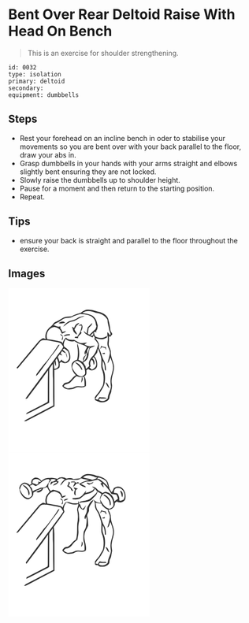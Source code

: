# Bent Over Rear Deltoid Raise With Head On Bench
> This is an exercise for shoulder strengthening.

``` 
id: 0032 
type: isolation 
primary: deltoid 
secondary:  
equipment: dumbbells 
``` 

## Steps

 - Rest your forehead on an incline bench in oder to stabilise your movements so you are bent over with your back parallel to the floor, draw your abs in.
 - Grasp dumbbells in your hands with your arms straight and elbows slightly bent ensuring they are not locked.
 - Slowly raise the dumbbells up to shoulder height.
 - Pause for a moment and then return to the starting position.
 - Repeat.

## Tips

 - ensure your back is straight and parallel to the floor throughout the exercise.

## Images

<svg width="215pt" height="250pt" viewBox="0 0 215 250" xmlns="http://www.w3.org/2000/svg"><g fill="#FFF"><path d="M0 0h215v250H0V0m110.43 37.75c-4.94 1.25-9.77 3.11-14.35 5.37-4.04.17-8.28.18-12.03 1.9-3.86 2.18-7.44 4.9-11.66 6.39-3.64 1.23-4.65 5.35-7.76 7.23-5.96 4.18-9.51 11.84-7.65 19.07-1.34-.43-2.68-.87-4.02-1.3-2.81 1.58-5.68 3.24-7.66 5.85-10.86 13.23-22.09 26.15-32.8 39.5.62.24 1.24.48 1.86.73C24.75 109.91 35.3 97.47 45.71 84.9c1.77-2.09 3.4-4.79 6.3-5.37 3.59-.46 7.24-.05 10.77.61 5.71 1.36 11.67 1.69 17.17 3.85 1.46 1.66 2.56 3.61 3.86 5.39-1.32 3-3.25 5.66-5.27 8.21-15.51 20.82-30.9 41.72-46.42 62.53-2.08 2.82-4.3 5.55-5.98 8.64 1.54.05 2.94-.46 3.69-1.87 10.22-13.93 20.94-27.48 30.79-41.68-.42 14.92-.24 29.85-.34 44.77-.06 1.62.03 3.82-1.85 4.46-9.38 4.9-18.8 9.73-28.23 14.52-1.54.65-2.7 1.8-3.11 3.48 12.03-5.29 23.43-11.96 35.23-17.75-.06-16.23-.02-32.46.04-48.7-.22-4.22 3.44-7.13 5.35-10.53.31 7.83-.2 15.67.4 23.49.22 13.31-.08 26.63.5 39.93-11.13 5.8-22.27 11.59-33.38 17.43-3.76 2.03-7.74 3.73-11.16 6.33 1.44.62 2.93.35 4.23-.45 13.98-7.39 28.05-14.63 42.03-22.03.02-18.4-.13-36.79-.16-55.19 2.8-.83 5.71-1.9 7.78-4.04.62-2.21.44-4.53.32-6.79.85-.62 1.7-1.24 2.55-1.87 2.65 2.24 6.46 3.05 9.44.91 5.9-2.98 4.58-10.99 2.52-16.04-.99-3.65-4.3-5.67-7.3-7.54-2.49-3.91.17-8.34 1.75-12.07l1.81 1.45.69.31c3.39 1.93 7.44 2.54 11.24 1.58 5.39 4.71 13.07 4.77 18.81 8.97-.96 3.98-5.76 8.06-2.42 12.01.26-1.03.79-3.1 1.06-4.13.46 1.68 1.1 3.32 1.38 5.05-.7 3.08-2.06 6.07-4.44 8.22-.6-3.81 1.54-6.77 3.77-9.54-3.43 1.76-6.35 5.24-4.56 9.29-.45.64-.89 1.28-1.33 1.92-1.98-1.35-4.13-2.42-6.36-3.29 2.13-8.2 1.14-17.07-1.53-25.05-.24 1.22-.37 2.44-.38 3.68 1.46 6.94 1.57 14.23-.17 21.14-3.73 1.23-7.96 3.65-8.39 7.99-.35 5.87 2.29 11.73 6.64 15.64-4.45 2.18-6.65 6.85-10.53 9.7-1.92 1.56-4.51 1.37-6.71 2.25-1.6 1.04-2.42 2.9-3.56 4.38 2.66 4.63 8.74 6.15 13.72 5.07 4 .17 6.97-3.67 11.03-3.13 3.83.41 7.94.8 11.2-1.73.28-5.08.45-10.72-2.55-15.1 4.06-1.03 3.52-5.66 3.29-8.91.89-.7 1.78-1.4 2.65-2.12 1.91 1.06 3.83 2.69 6.17 2.26 3.26-.57 6.74-2.74 7.47-6.18.77-5.32-.39-11.17-4.21-15.14 1.51-1.82 2.9-3.74 4.37-5.59.44-2.32.78-4.66 1.21-6.98 1.85 5.05 3.87 10.08 5.01 15.35.88 5.69-1.07 11.67 1.01 17.2 2.84 6.68 3.1 14.26 2.05 21.36-.47 3.91-3.21 6.86-4.91 10.26-2 3.99-5.58 6.8-7.91 10.58.12 1.47-.1 3.03.46 4.43 3.84 1.31 7.44 3.96 11.68 3.35 4.46-.15 10.39-2.96 10.18-8.13.08-2.87 1.98-5.23 2.69-7.93.27-4.07 1.89-8.07.78-12.15-1.79-9.24 4.08-17.76 3.37-26.95-.8-7-4.85-13.26-4.75-20.41.26-5.16-3.91-9.35-3.24-14.53.29-3.67.5-7.36.02-11.03.49.36 1.46 1.08 1.95 1.44 1.14-1.29 2.27-2.58 3.4-3.88-.16-.64-.32-1.28-.47-1.92-1.08-1.4-2.33-2.83-2.43-4.69-.55-5.54-1.72-11.01-3.17-16.38-1.56-6.21-7.83-9.3-13.4-11.16-5.36-.88-10.33-3.4-15.86-3.4-4.79-.79-9.14 1.83-12.63 4.79M76.09 86.84c-4.87 8.6-11.37 16.14-17.12 24.15-5.64 5.71-10.12 12.4-15.04 18.71-1.12 1.22-1.54 2.76-1.43 4.4 3.29-2.96 5.64-6.75 8.36-10.2 5.08-6.96 10.33-13.78 15.22-20.87 4.56-5.11 8.26-10.84 12.08-16.5-.52.08-1.55.23-2.07.31z"/><path d="M112.89 37.88c5.99-4.51 13.87-2.88 20.26-.21 7.12.57 14.29 4.11 17.94 10.45-.07 5.39 1.95 10.42 2.7 15.69.3 2.92 3.44 5.64.96 8.43-1.16-1.79-1.96-3.9-3.83-5.09.06 2.18-.21 4.43.31 6.58 1.6 4.87-1.53 10.05.41 14.88 1.29 3.84 4.13 7.65 2.92 11.89-.78 4.86-2.44 9.49-3.44 14.29 2.65-2.26 2.98-5.94 4.38-8.95 1.96 4.85 3.94 9.86 4.1 15.15-.33 5.47-2.33 10.63-3.46 15.95-.86 4.39-.43 8.85.29 13.22-.72 6.14-4.78 11.49-4.91 17.77-3.23 4.37-9.57 5.6-13.96 2.19.49-.48 1.47-1.42 1.96-1.89 3.53.22 7.07.41 10.58-.23-3.26-2.18-7.43-.81-11.04-2.03-1.15 1.23-1.98 2.7-2.9 4.1-1.18-.35-2.36-.73-3.53-1.1 1.7-3.33 4.01-6.26 6.51-9.02 2-2.97 3.63-6.17 5.53-9.2 2.85-5.75 2.96-12.42 2.45-18.69-.16-4.94-3.59-9.08-3.68-14.03 0-2.44.25-4.87.41-7.31 1.62 3.13 3.13 6.49 3.03 10.09.26 1.75-.45 4.25 1.64 5.01.74-6.09-.86-12.21-4.07-17.38-2.55-5.97-3.78-12.47-6.79-18.27 2.1-5.31-1.95-9.85-5.02-13.71 3.1.58 6.18 1.4 9.34 1.56 2.94.18 5.49-1.52 8.14-2.5.08-.97.17-1.95.26-2.93-5 4.44-12.54 4.18-18.02.85-1.26-1.92-1.42-4.33-2.27-6.45 1.64.03 3.28.04 4.92.04l-1.7-1.17c2.86-2.74 2.78-6.78 3.03-10.43-.16.08-.49.26-.65.35-.43-5.39-3.16-10.77-7.65-13.87-4.69-2.42-10.1-2.74-15.15-4.03m27.26 55.35c.56-.83 1.69-2.49 2.25-3.32 1.71.5 3.42.97 5.15 1.42.41.85 1.23 2.53 1.64 3.37-.05-1.6-.36-3.18-.63-4.75-2.48-.19-4.87-.87-7.15-1.86-.48 1.7-.93 3.4-1.26 5.14m2.14 6.53c1.62.39 3.35 1.11 5 .41.02-3.11-3.37-.65-5-.41m5.79 43.94c1.58 3.18 2.7 6.94 5.98 8.82-1.45-3.23-2.16-7.59-5.98-8.82z"/><path d="M97.18 44.09c4.1-2.05 8.55-3.24 12.9-4.62 7.16.88 16.31.93 20.58 7.84 2.63 3.19 2.24 7.51 3.61 11.22-.67 2.05-1.18 4.41-3.2 5.59-2.91 1.94-4.71 5.06-7.59 7.03-.61-.41-1.84-1.23-2.45-1.65.6-2.78.8-5.63 1.26-8.44 1.83-2.66 5.42-4.22 5.47-7.88-2.24 2.29-4.88 4.24-6.78 6.84-.71 3.01-.87 6.15-1.83 9.12-1.45-1.35-2.88-2.72-4.45-3.93 1.93 6.14 9.13 6.75 13.52 10.23.57-1.03 1.09-2.09 1.66-3.12 1.14 1.58 2.74 3.51 1.18 5.38 2.43 2.43 4.71 5.14 5.92 8.39-2.07 6.14-3.51 12.97-8.36 17.64-3.72 3.93-7.56 9.27-5.23 14.92-1.7 1.59-3.38 3.2-5.05 4.81l-.66-4.32c.35-.54 1.04-1.63 1.38-2.17-.38.51-1.14 1.55-1.53 2.07-1.11-1.96-2.28-3.88-3.59-5.71 2.16-1.24 4.38-2.55 5.89-4.58 3.19-5 2.23-11.18 4.1-16.55 2.34-1.92 5.8-2.26 8.13-4.4-2.42-.14-4.73.65-7.08 1.05-3.19-.23-6.33-1.23-9.04-2.95 1.39-.89 2.75-1.83 4.07-2.82-3.33.21-6.65 1-10 .72-3.52-.92-6.54-3.05-9.68-4.8-4.25-.16-9.57.37-12.36-3.57-2.77 2.36-4.39 5.58-5.41 9.01-.42-.82-.85-1.63-1.28-2.44-7.2-1.92-14.55-3.06-21.91-4.15-3.09-7.77 2.25-17.68 10.81-18.54 3.1.5 6.21 1.87 8.51 4.05 1.38 1.82 1.89 4.15 2.98 6.15 2.34-.99 4.71-2.06 6.45-3.97-1.98.24-3.93.7-5.79 1.4-.42-2.33-1.71-4.3-3.26-6.03.08-.84 1.41-3.08-.4-2.33-3.47 1.09-6.58-1.39-9.85-2.15 2.01-1.99 4.42-3.47 7.09-4.38 3.81-1.3 6.29-5 10.31-5.83 3.56-1.23 7.58-.36 10.96-2.13m7.21 2.22c-3.53 2.58-7.98 2.87-11.95 4.37-3.51 1.98-6.77 4.62-8.75 8.2 4.21-2.98 7.98-7.23 13.36-7.94 5.63-.52 9.57-5.1 14.84-6.62 1.55-.52 3.07-1.15 4.51-1.94-4.19.55-8.51 1.4-12.01 3.93m-27.84 6.96c3.18 1.59 6.62.26 9.86-.32-2.3-3.85-6.88-.96-9.86.32m23.87 7.68c-1.15-.69-2.3-1.37-3.46-2.03.76 2.28 1.67 4.52 2.2 6.88 1.43 2.02 3.12 3.89 5.37 5-.01-3.16-3.1-4.99-3.6-7.9.86-1.94 2.09-3.68 3.07-5.56 1.62-1.19 3.13-2.54 4.19-4.27-4.14.7-7.04 3.79-7.77 7.88m6.16-3.88c1.71.09 3.42.14 5.12.19-.1 3.08-.95 6.03-1.97 8.92-.84 3.04-3.58 5.03-4.52 8.05-1.64-.04-3.67-.56-4.16 1.51 1.8.36 3.63.44 5.46.55-1.68-4.64 7.77-5.97 4.01-10.31 2.46-2.93 3.79-7.81.87-10.86-1.62.59-3.22 1.26-4.81 1.95m-27.81 13.2c1.27 1.25 2.63 2.39 3.99 3.54-.51 1.72-.99 3.44-1.5 5.16.32-.03.95-.07 1.26-.1 1.73-3.37.79-8.54-3.75-8.6m5.32 3.09c3.29-.5 6.54-1.31 9.87-1.47-.06-.43-.17-1.3-.23-1.73-3.35.36-7.46.11-9.64 3.2z"/><path d="M125.02 71.9c1.64-1.12 3.19-2.37 4.58-3.81l-.36 3.6c-.81.44-1.61.88-2.4 1.34-.61-.38-1.22-.75-1.82-1.13zM120.57 94.13c.73-1.75 2-3.19 3.2-4.63-.8 3.95-2.39 7.74-2.48 11.82-.4-2.36-1.96-4.87-.72-7.19zM82.62 94c.59-.47 1.76-1.41 2.35-1.89 2.18 1.16 4.13 2.69 6.02 4.27 1.15 3.33 2.48 6.83 1.77 10.41-.79 3.05-3.39 5.2-6.23 6.32-1.46-1.02-3-1.92-4.63-2.65-.08-.45-.22-1.34-.29-1.78-1.17 1.14-2.34 2.28-3.5 3.42-.71-2.46-1.67-4.84-2.7-7.18.92-1.23 1.84-2.47 2.76-3.7 1.35.53 2.71 1.05 4.08 1.54-.81-1.13-1.66-2.25-2.5-3.35.69-1.17 1.38-2.34 2.09-3.49 1.7 1.3 3.4 2.71 5.6 3.03.75 2.39 1.26 4.84 1.93 7.26.93-5.29-2.73-9.43-6.75-12.21zM128.03 106.96c.45-.42 1.35-1.28 1.8-1.7.54.56 1.61 1.7 2.15 2.27 1.23 3.27 2.49 6.75 1.78 10.3-.84 3.16-3.6 5.32-6.55 6.41-1.11-1.05-2.23-2.1-3.34-3.15.42-.5 1.26-1.51 1.68-2.01-1.34-3.47-1.11-7.08 1.3-10.01 2.84 1.61 2.47 5.41 3.54 8.14 1.87-3.62.71-7.75-2.36-10.25zM73.8 107c1.72 3.74 3.64 7.84 2.56 12.05-1.16 2.26-3.5 4.15-6.17 3.89-.53-3.72-.9-7.59-.23-11.31.79 2.41 1.08 5.07 2.65 7.16.4-2.93-.11-5.85-.73-8.7.64-1.04 1.28-2.07 1.92-3.09zM97.6 122.08c-.83-4.9 2.87-11.4 8.35-10.97 7.86 2.73 11.99 11.74 11.04 19.68-1.88 1.75-4 4.38-6.91 3.64-6.14-1.34-9.56-7.32-12.48-12.35m3.89-8.92c3.45 3.46 7.82 6.16 9.72 10.91l1.74.61c-1.44-5.42-5.68-10.64-11.46-11.52zM104.01 133.98c2.56 1.2 5.36 1.59 8.17 1.64-.23 2.85-.75 5.67-1.19 8.49 2.49-2.47 2.78-5.92 1.6-9.1.68.1 2.05.31 2.73.41.57 4.49 1.04 9.02.84 13.56-2.95 1.23-6.12.84-9.19.47-3.51-.46-6.66 1.33-9.74 2.7-2.98-.29-6.26 1.66-8.99-.14-1.34-.74-2.64-1.56-3.95-2.34 1.92-4.33 7.37-2.94 10.31-6.02 3.2-3.16 5.69-7.02 9.41-9.67z"/></g><g fill="#333"><path d="M110.43 37.75c3.49-2.96 7.84-5.58 12.63-4.79 5.53 0 10.5 2.52 15.86 3.4 5.57 1.86 11.84 4.95 13.4 11.16 1.45 5.37 2.62 10.84 3.17 16.38.1 1.86 1.35 3.29 2.43 4.69.15.64.31 1.28.47 1.92-1.13 1.3-2.26 2.59-3.4 3.88-.49-.36-1.46-1.08-1.95-1.44.48 3.67.27 7.36-.02 11.03-.67 5.18 3.5 9.37 3.24 14.53-.1 7.15 3.95 13.41 4.75 20.41.71 9.19-5.16 17.71-3.37 26.95 1.11 4.08-.51 8.08-.78 12.15-.71 2.7-2.61 5.06-2.69 7.93.21 5.17-5.72 7.98-10.18 8.13-4.24.61-7.84-2.04-11.68-3.35-.56-1.4-.34-2.96-.46-4.43 2.33-3.78 5.91-6.59 7.91-10.58 1.7-3.4 4.44-6.35 4.91-10.26 1.05-7.1.79-14.68-2.05-21.36-2.08-5.53-.13-11.51-1.01-17.2-1.14-5.27-3.16-10.3-5.01-15.35-.43 2.32-.77 4.66-1.21 6.98-1.47 1.85-2.86 3.77-4.37 5.59 3.82 3.97 4.98 9.82 4.21 15.14-.73 3.44-4.21 5.61-7.47 6.18-2.34.43-4.26-1.2-6.17-2.26-.87.72-1.76 1.42-2.65 2.12.23 3.25.77 7.88-3.29 8.91 3 4.38 2.83 10.02 2.55 15.1-3.26 2.53-7.37 2.14-11.2 1.73-4.06-.54-7.03 3.3-11.03 3.13-4.98 1.08-11.06-.44-13.72-5.07 1.14-1.48 1.96-3.34 3.56-4.38 2.2-.88 4.79-.69 6.71-2.25 3.88-2.85 6.08-7.52 10.53-9.7-4.35-3.91-6.99-9.77-6.64-15.64.43-4.34 4.66-6.76 8.39-7.99 1.74-6.91 1.63-14.2.17-21.14.01-1.24.14-2.46.38-3.68 2.67 7.98 3.66 16.85 1.53 25.05 2.23.87 4.38 1.94 6.36 3.29.44-.64.88-1.28 1.33-1.92-1.79-4.05 1.13-7.53 4.56-9.29-2.23 2.77-4.37 5.73-3.77 9.54 2.38-2.15 3.74-5.14 4.44-8.22-.28-1.73-.92-3.37-1.38-5.05-.27 1.03-.8 3.1-1.06 4.13-3.34-3.95 1.46-8.03 2.42-12.01-5.74-4.2-13.42-4.26-18.81-8.97-3.8.96-7.85.35-11.24-1.58l-.69-.31-1.81-1.45c-1.58 3.73-4.24 8.16-1.75 12.07 3 1.87 6.31 3.89 7.3 7.54 2.06 5.05 3.38 13.06-2.52 16.04-2.98 2.14-6.79 1.33-9.44-.91-.85.63-1.7 1.25-2.55 1.87.12 2.26.3 4.58-.32 6.79-2.07 2.14-4.98 3.21-7.78 4.04.03 18.4.18 36.79.16 55.19-13.98 7.4-28.05 14.64-42.03 22.03-1.3.8-2.79 1.07-4.23.45 3.42-2.6 7.4-4.3 11.16-6.33 11.11-5.84 22.25-11.63 33.38-17.43-.58-13.3-.28-26.62-.5-39.93-.6-7.82-.09-15.66-.4-23.49-1.91 3.4-5.57 6.31-5.35 10.53-.06 16.24-.1 32.47-.04 48.7-11.8 5.79-23.2 12.46-35.23 17.75.41-1.68 1.57-2.83 3.11-3.48 9.43-4.79 18.85-9.62 28.23-14.52 1.88-.64 1.79-2.84 1.85-4.46.1-14.92-.08-29.85.34-44.77-9.85 14.2-20.57 27.75-30.79 41.68-.75 1.41-2.15 1.92-3.69 1.87 1.68-3.09 3.9-5.82 5.98-8.64 15.52-20.81 30.91-41.71 46.42-62.53 2.02-2.55 3.95-5.21 5.27-8.21-1.3-1.78-2.4-3.73-3.86-5.39-5.5-2.16-11.46-2.49-17.17-3.85-3.53-.66-7.18-1.07-10.77-.61-2.9.58-4.53 3.28-6.3 5.37-10.41 12.57-20.96 25.01-31.35 37.59-.62-.25-1.24-.49-1.86-.73 10.71-13.35 21.94-26.27 32.8-39.5 1.98-2.61 4.85-4.27 7.66-5.85 1.34.43 2.68.87 4.02 1.3-1.86-7.23 1.69-14.89 7.65-19.07 3.11-1.88 4.12-6 7.76-7.23 4.22-1.49 7.8-4.21 11.66-6.39 3.75-1.72 7.99-1.73 12.03-1.9 4.58-2.26 9.41-4.12 14.35-5.37m2.46.13c5.05 1.29 10.46 1.61 15.15 4.03 4.49 3.1 7.22 8.48 7.65 13.87.16-.09.49-.27.65-.35-.25 3.65-.17 7.69-3.03 10.43l1.7 1.17c-1.64 0-3.28-.01-4.92-.04.85 2.12 1.01 4.53 2.27 6.45 5.48 3.33 13.02 3.59 18.02-.85-.09.98-.18 1.96-.26 2.93-2.65.98-5.2 2.68-8.14 2.5-3.16-.16-6.24-.98-9.34-1.56 3.07 3.86 7.12 8.4 5.02 13.71 3.01 5.8 4.24 12.3 6.79 18.27 3.21 5.17 4.81 11.29 4.07 17.38-2.09-.76-1.38-3.26-1.64-5.01.1-3.6-1.41-6.96-3.03-10.09-.16 2.44-.41 4.87-.41 7.31.09 4.95 3.52 9.09 3.68 14.03.51 6.27.4 12.94-2.45 18.69-1.9 3.03-3.53 6.23-5.53 9.2-2.5 2.76-4.81 5.69-6.51 9.02 1.17.37 2.35.75 3.53 1.1.92-1.4 1.75-2.87 2.9-4.1 3.61 1.22 7.78-.15 11.04 2.03-3.51.64-7.05.45-10.58.23-.49.47-1.47 1.41-1.96 1.89 4.39 3.41 10.73 2.18 13.96-2.19.13-6.28 4.19-11.63 4.91-17.77-.72-4.37-1.15-8.83-.29-13.22 1.13-5.32 3.13-10.48 3.46-15.95-.16-5.29-2.14-10.3-4.1-15.15-1.4 3.01-1.73 6.69-4.38 8.95 1-4.8 2.66-9.43 3.44-14.29 1.21-4.24-1.63-8.05-2.92-11.89-1.94-4.83 1.19-10.01-.41-14.88-.52-2.15-.25-4.4-.31-6.58 1.87 1.19 2.67 3.3 3.83 5.09 2.48-2.79-.66-5.51-.96-8.43-.75-5.27-2.77-10.3-2.7-15.69-3.65-6.34-10.82-9.88-17.94-10.45-6.39-2.67-14.27-4.3-20.26.21m-15.71 6.21c-3.38 1.77-7.4.9-10.96 2.13-4.02.83-6.5 4.53-10.31 5.83-2.67.91-5.08 2.39-7.09 4.38 3.27.76 6.38 3.24 9.85 2.15 1.81-.75.48 1.49.4 2.33 1.55 1.73 2.84 3.7 3.26 6.03 1.86-.7 3.81-1.16 5.79-1.4-1.74 1.91-4.11 2.98-6.45 3.97-1.09-2-1.6-4.33-2.98-6.15-2.3-2.18-5.41-3.55-8.51-4.05-8.56.86-13.9 10.77-10.81 18.54 7.36 1.09 14.71 2.23 21.91 4.15.43.81.86 1.62 1.28 2.44 1.02-3.43 2.64-6.65 5.41-9.01 2.79 3.94 8.11 3.41 12.36 3.57 3.14 1.75 6.16 3.88 9.68 4.8 3.35.28 6.67-.51 10-.72-1.32.99-2.68 1.93-4.07 2.82 2.71 1.72 5.85 2.72 9.04 2.95 2.35-.4 4.66-1.19 7.08-1.05-2.33 2.14-5.79 2.48-8.13 4.4-1.87 5.37-.91 11.55-4.1 16.55-1.51 2.03-3.73 3.34-5.89 4.58 1.31 1.83 2.48 3.75 3.59 5.71.39-.52 1.15-1.56 1.53-2.07-.34.54-1.03 1.63-1.38 2.17l.66 4.32c1.67-1.61 3.35-3.22 5.05-4.81-2.33-5.65 1.51-10.99 5.23-14.92 4.85-4.67 6.29-11.5 8.36-17.64-1.21-3.25-3.49-5.96-5.92-8.39 1.56-1.87-.04-3.8-1.18-5.38-.57 1.03-1.09 2.09-1.66 3.12-4.39-3.48-11.59-4.09-13.52-10.23 1.57 1.21 3 2.58 4.45 3.93.96-2.97 1.12-6.11 1.83-9.12 1.9-2.6 4.54-4.55 6.78-6.84-.05 3.66-3.64 5.22-5.47 7.88-.46 2.81-.66 5.66-1.26 8.44.61.42 1.84 1.24 2.45 1.65 2.88-1.97 4.68-5.09 7.59-7.03 2.02-1.18 2.53-3.54 3.2-5.59-1.37-3.71-.98-8.03-3.61-11.22-4.27-6.91-13.42-6.96-20.58-7.84-4.35 1.38-8.8 2.57-12.9 4.62m27.84 27.81c.6.38 1.21.75 1.82 1.13.79-.46 1.59-.9 2.4-1.34l.36-3.6c-1.39 1.44-2.94 2.69-4.58 3.81m-4.45 22.23c-1.24 2.32.32 4.83.72 7.19.09-4.08 1.68-7.87 2.48-11.82-1.2 1.44-2.47 2.88-3.2 4.63M82.62 94c4.02 2.78 7.68 6.92 6.75 12.21-.67-2.42-1.18-4.87-1.93-7.26-2.2-.32-3.9-1.73-5.6-3.03-.71 1.15-1.4 2.32-2.09 3.49.84 1.1 1.69 2.22 2.5 3.35-1.37-.49-2.73-1.01-4.08-1.54-.92 1.23-1.84 2.47-2.76 3.7 1.03 2.34 1.99 4.72 2.7 7.18 1.16-1.14 2.33-2.28 3.5-3.42.07.44.21 1.33.29 1.78 1.63.73 3.17 1.63 4.63 2.65 2.84-1.12 5.44-3.27 6.23-6.32.71-3.58-.62-7.08-1.77-10.41-1.89-1.58-3.84-3.11-6.02-4.27-.59.48-1.76 1.42-2.35 1.89m45.41 12.96c3.07 2.5 4.23 6.63 2.36 10.25-1.07-2.73-.7-6.53-3.54-8.14-2.41 2.93-2.64 6.54-1.3 10.01-.42.5-1.26 1.51-1.68 2.01 1.11 1.05 2.23 2.1 3.34 3.15 2.95-1.09 5.71-3.25 6.55-6.41.71-3.55-.55-7.03-1.78-10.3-.54-.57-1.61-1.71-2.15-2.27-.45.42-1.35 1.28-1.8 1.7M73.8 107c-.64 1.02-1.28 2.05-1.92 3.09.62 2.85 1.13 5.77.73 8.7-1.57-2.09-1.86-4.75-2.65-7.16-.67 3.72-.3 7.59.23 11.31 2.67.26 5.01-1.63 6.17-3.89 1.08-4.21-.84-8.31-2.56-12.05m23.8 15.08c2.92 5.03 6.34 11.01 12.48 12.35 2.91.74 5.03-1.89 6.91-3.64.95-7.94-3.18-16.95-11.04-19.68-5.48-.43-9.18 6.07-8.35 10.97m6.41 11.9c-3.72 2.65-6.21 6.51-9.41 9.67-2.94 3.08-8.39 1.69-10.31 6.02 1.31.78 2.61 1.6 3.95 2.34 2.73 1.8 6.01-.15 8.99.14 3.08-1.37 6.23-3.16 9.74-2.7 3.07.37 6.24.76 9.19-.47.2-4.54-.27-9.07-.84-13.56-.68-.1-2.05-.31-2.73-.41 1.18 3.18.89 6.63-1.6 9.1.44-2.82.96-5.64 1.19-8.49-2.81-.05-5.61-.44-8.17-1.64z"/><path d="M104.39 46.31c3.5-2.53 7.82-3.38 12.01-3.93-1.44.79-2.96 1.42-4.51 1.94-5.27 1.52-9.21 6.1-14.84 6.62-5.38.71-9.15 4.96-13.36 7.94 1.98-3.58 5.24-6.22 8.75-8.2 3.97-1.5 8.42-1.79 11.95-4.37zM76.55 53.27c2.98-1.28 7.56-4.17 9.86-.32-3.24.58-6.68 1.91-9.86.32zM100.42 60.95c.73-4.09 3.63-7.18 7.77-7.88-1.06 1.73-2.57 3.08-4.19 4.27-.98 1.88-2.21 3.62-3.07 5.56.5 2.91 3.59 4.74 3.6 7.9-2.25-1.11-3.94-2.98-5.37-5-.53-2.36-1.44-4.6-2.2-6.88 1.16.66 2.31 1.34 3.46 2.03z"/><path d="M106.58 57.07c1.59-.69 3.19-1.36 4.81-1.95 2.92 3.05 1.59 7.93-.87 10.86 3.76 4.34-5.69 5.67-4.01 10.31-1.83-.11-3.66-.19-5.46-.55.49-2.07 2.52-1.55 4.16-1.51.94-3.02 3.68-5.01 4.52-8.05 1.02-2.89 1.87-5.84 1.97-8.92-1.7-.05-3.41-.1-5.12-.19zM78.77 70.27c4.54.06 5.48 5.23 3.75 8.6-.31.03-.94.07-1.26.1.51-1.72.99-3.44 1.5-5.16-1.36-1.15-2.72-2.29-3.99-3.54zM84.09 73.36c2.18-3.09 6.29-2.84 9.64-3.2.06.43.17 1.3.23 1.73-3.33.16-6.58.97-9.87 1.47zM76.09 86.84c.52-.08 1.55-.23 2.07-.31-3.82 5.66-7.52 11.39-12.08 16.5-4.89 7.09-10.14 13.91-15.22 20.87-2.72 3.45-5.07 7.24-8.36 10.2-.11-1.64.31-3.18 1.43-4.4 4.92-6.31 9.4-13 15.04-18.71 5.75-8.01 12.25-15.55 17.12-24.15zM140.15 93.23c.33-1.74.78-3.44 1.26-5.14 2.28.99 4.67 1.67 7.15 1.86.27 1.57.58 3.15.63 4.75-.41-.84-1.23-2.52-1.64-3.37-1.73-.45-3.44-.92-5.15-1.42-.56.83-1.69 2.49-2.25 3.32zM142.29 99.76c1.63-.24 5.02-2.7 5 .41-1.65.7-3.38-.02-5-.41zM101.49 113.16c5.78.88 10.02 6.1 11.46 11.52l-1.74-.61c-1.9-4.75-6.27-7.45-9.72-10.91zM148.08 143.7c3.82 1.23 4.53 5.59 5.98 8.82-3.28-1.88-4.4-5.64-5.98-8.82z"/></g></svg>
<svg width="215pt" height="250pt" viewBox="0 0 215 250" xmlns="http://www.w3.org/2000/svg"><g fill="#FFF"><path d="M0 0h215v250H0V0m109.63 39.31c-3.52.21-7.01.77-10.5 1.27-3.21-2.59-7.19-1.26-10.77-.88-4.2-2.86-9.72-2.67-13.67.54-3.55-.89-7.09-1.96-10.79-1.35-4.8-.39-9.95.67-13.24 4.46-2.68-3.85-8.46-7.09-12.68-3.62-3.01 1.55-3.41 5.12-2.67 8.1-.7.4-2.09 1.2-2.79 1.6-2.04-2-4.76-3.01-7.54-3.47-4.21.32-7.47 4.01-8.2 8 .4 6.08 3.26 12.39 8.57 15.71 1.72.93 3.64 2.05 5.68 1.51 3.9-1.75 7.9-5.04 7.07-9.83 1.21-.78 2.31-2.14 3.95-1.77.24-.4.72-1.21.96-1.62l.59-.25c2.48-1.13 5.14-1.94 7.76-2.73-2.02 2.95-5.87 3.17-8.68 4.99 4.27 2.79 9.34-1.25 10.59-5.53 2.13-.09 3.96-1.36 6.08-1.49.97 2.45 2.42 4.64 3.65 6.95-2.14 2.84-5.1 5.33-5.78 9-1.01 2.87-.8 5.91-.1 8.83-1.39-.44-2.79-.87-4.18-1.3-2.33 1.38-4.85 2.59-6.67 4.68-8.5 10.2-17.01 20.39-25.54 30.56-2.83 3.52-6.03 6.77-8.39 10.64 2.65.41 3.79-2.09 5.26-3.72 10.32-12.36 20.65-24.72 30.97-37.08 2.93-3.18 7.66-2.07 11.47-1.83 6.67 1.27 13.4 2.32 19.98 4.1 1.26 2.03 2.78 3.92 3.74 6.12-1.54 3.26-3.96 5.96-6.08 8.84-16.65 22.38-33.22 44.84-49.9 67.2-.98 1.12-1.6 2.5-.01 3.49 11.06-14.68 22.42-29.17 32.83-44.32-.38 14.97-.25 29.93-.33 44.9-.03 1.62.01 3.8-1.85 4.44-10.16 5.29-20.38 10.47-30.53 15.75-.1.58-.32 1.72-.42 2.29 9.58-4.53 18.84-9.73 28.34-14.43 2.18-1.18 4.55-2.09 6.46-3.72.06-16.13 0-32.27.09-48.41-.37-4.29 3.5-7.08 5.41-10.5.04 8.2-.17 16.41.38 24.59.06 12.98 0 25.97.39 38.94-13.77 7.02-27.39 14.32-41.13 21.39-1.35.59-2.28 1.76-3.21 2.86 2.42.09 4.5-1.21 6.54-2.29 13.16-6.99 26.44-13.75 39.58-20.78.05-18.71-.12-37.43-.14-56.14-.09-3.47-.35-6.95-.92-10.37 5.17-7.61 10.96-14.79 15.84-22.59 1.17-1.91-1.4-3.79-.6-5.81.37-3.51 1.68-6.83 4.3-9.28 5.55 2.44 11.84 4.92 17.85 2.35.44 3.45-2.26 6.35-1.69 9.77 1.48 6.51 1.49 13.37.11 19.9-.5 8.28.51 16.79-1.96 24.85-5.36 2.44-7.53 8.64-12.92 11.06-3.76-.6-6.28 2.12-7.88 5.12 2.4 4.77 8.72 6.27 13.65 5.14 4.02.29 6.94-3.7 11.01-3.11 3.83.4 8.03.93 11.21-1.81 1.56-8.23-3.58-15.86-2.06-24.07.54-5.19 3.98-9.32 5.68-14.12-.51-4.32-.25-8.73-1.34-12.98-1.48-4.01 3.11-6.98 2.53-11.04-.44-5.78 4.84-9.49 6.59-14.6-4.51 1.46-6.14 6.13-8.5 9.76-1.81 2.77-.73 6.28-1.99 9.25-1.04 3.41-4.74 6.92-1.81 10.38.46-1.36.93-2.71 1.4-4.06 1.33 5.05.5 10.23-.38 15.27-.54 3.39-3.29 5.96-3.64 9.4-.31 4.12-.48 8.29-.09 12.41 1.68 4.51 1.74 9.37 1.55 14.12-2.89 1.38-6.07.87-9.12.49-3.58-.47-6.76 1.4-9.88 2.82-2.36-.29-4.62.55-6.95.63-2.1-.69-3.84-2.11-5.81-3.07 1.02-1.65 2.17-3.55 4.39-3.53 3.64-.42 6.63-2.83 8.71-5.72 2.15-3.04 5.1-5.34 7.89-7.75.4-4.3 1.93-8.5 1.53-12.85-.34-5.01-.2-10.08.94-14.98.7-3.3-.25-6.62-.14-9.94.18-3.08-1.41-5.96-1.25-9.02.41-1.55 1.25-2.93 1.96-4.34 1.15 2.86 3.23 5.39 6.51 5.64 1.65-2.09 2.88-4.49 3.28-7.14-1.23 2.36-2.85 4.49-5.21 5.83-1.68-1.72-2.76-3.87-3.23-6.22-.65-.63-1.95-1.9-2.6-2.53 6.51-2.81 14.96-.4 20.31-5.87 3.08-3.74 8.06-6.6 8.32-11.95 2.12 1.17 4.16 2.47 6.23 3.71-.8 1.86-1.53 3.75-2.1 5.69-.65 2.71.61 5.36.8 8.04-4.57.07-8.47-2.35-11.51-5.55 2.31 2.8 3 6.24 2.81 9.78-.04 5.07 3.94 8.64 5.7 13.07 1.27 4.61 3.41 8.98 4.06 13.76.45 5.16-.94 10.48.62 15.53 3.02 6.86 3.39 14.67 2.28 22-.43 3.94-3.27 6.85-4.93 10.28-1.86 4.01-5.61 6.62-7.77 10.46.12 1.5-.38 3.17.39 4.55 1.09 1.16 2.8.8 4.22.88 1.32 2.81 4.92 2.43 7.49 2.44 3.38.04 6.52-1.7 8.86-4.03 2-2.14.57-5.44 2.21-7.81 2.41-3.68 1.81-8.16 3.05-12.21-.38-3.95-1.45-7.98-.51-11.94.88-6.05 3.57-11.81 3.4-18-.25-7.24-4.76-13.58-4.74-20.85-.07-4.36-1.57-8.6-4.08-12.14 5.34.3 10.8-4.33 9.96-9.96.97-.85 1.95-1.68 2.95-2.5 4.43 2.75 10.99 1.42 13.03-3.65 1.6-7.05-.98-15.94-8.32-18.59-3.2-1.41-6.34.17-9.03 1.83-1.1 2.11-1.41 4.85-3.64 6.14-.99-1.62-1.94-3.27-2.99-4.86-1.08-4.06-1.5-8.41-3.71-12.07-4.04-4.81-10.28-7.19-16.35-8.04-4.11-1.89-8.68-2.37-13.16-2.51-4.6-.07-8.6 2.99-11.36 6.42M76.06 86.84c-4.24 7.83-10.13 14.57-15.28 21.8-2.53 3.78-6.23 6.56-8.75 10.35-3.07 4.41-6.75 8.4-9.54 12.98.07.49.2 1.48.26 1.98 7.05-7.52 12.36-16.48 18.8-24.51 5.12-7.94 11.75-14.77 16.51-22.96l-2 .36m36.17 48.53c-.23 2.87-.7 5.68-1.34 8.49 2.65-2.07 3.16-5.7 1.34-8.49z"/><path d="M114.09 38.16c3.3-4.34 9.12-3.28 13.76-2.42 2.79.51 5.02 2.91 8.03 2.32-2.28 1.98-5.16 2.82-8.01 3.58-4.41-1.85-9.16-2.45-13.78-3.48zM135.36 39.99c.66-.62 1.31-1.23 1.95-1.86 3.83.95 7.74 2.26 10.79 4.85 2.79 2.56 2.56 6.66 4.37 9.77-4.1-4.66-8.81-8.78-13.98-12.2-.78-.14-2.34-.42-3.13-.56z"/><path d="M73.9 42.96c1.67-2.2 4.44-3.4 7.11-3.77 1.77.37 3.39 1.23 5.06 1.9a18.94 18.94 0 0 0-6.93 9.33c3.86-2.59 5.19-8.06 10.21-8.99 6.99-1.64 15.01 2.66 21.45-2.09 4.11 1.41 8.48 1.65 12.69 2.58-5.51 1.11-11.03 2.64-15.6 6.11 2.85 2.67 6.39 4.74 10.36 5.05-.28-.48-.85-1.42-1.13-1.9-2.22-1.06-4.51-1.99-6.57-3.33 3.8-1.71 7.61-3.77 11.92-3.69 4.94.01 9.43-2.37 14.31-2.78 2.13 1.8 4.29 3.57 6.59 5.17-.92-.19-2.75-.58-3.66-.77l2.54.81-1.89.78c1.59 1.93 2.96 4.04 4.72 5.83.16-1.53-.22-2.91-1.15-4.16.26-.54.53-1.08.81-1.61 4.75 4.71 9.19 9.84 12.34 15.78 2.55.49 5.14.76 7.72 1.03.97 1.99 1.67 4.09 2.21 6.23-1.95 1.25-3.74 2.71-5.47 4.25-.66-6.44-5.08-12.82-11.6-14.32-2.23-1.13-4.37.44-6.29 1.42-2.74-2.08-6.17-3.23-8.39-5.95-1.86-2.35-4.59-3.91-7.64-3.8.95 1.11 2.31 1.67 3.61 2.26-2.67 5.19-8.71 5.84-13.71 7.38.31-.9.94-2.69 1.26-3.59-3.43 3.6-5.93 8.44-10.71 10.5-3.31.55-6.68.72-10.03.87-1.15 1.51.9 2.03 2.03 2.04 2.89.25 5.84-.12 8.61-.95 4.35-2.13 7.13-7.21 12.34-7.51 4.31-1.23 9.81-3.23 10.76-8.21 1.2 1.56 2.44 3.09 3.66 4.63-2.52 5-7.49 7.9-11.48 11.59-4.36 2.4-9.5 2.64-14.27 3.73-.61.63-1.22 1.26-1.83 1.88-.26-.7-.78-2.12-1.04-2.83-.26 1.2-.42 2.42-.48 3.66-3.09-.13-6.19.03-9.26-.33-3.06-.79-6.06-2.31-9.3-1.5-2.55 2.15-4.14 5.03-4.98 8.23-.46-.45-1.36-1.35-1.82-1.8-6.98-2.47-14.42-2.9-21.63-4.36-3.02-7.75 2.32-17.61 10.86-18.45 3.1.51 6.17 1.9 8.51 4.05 1.33 1.85 1.85 4.16 2.98 6.14 2.25-1.03 4.66-1.85 6.31-3.8-2.02-.02-3.99.5-5.8 1.38-.03-3.07-2.36-5.08-4.06-7.34-3.43-1.09-6.68-2.77-10.3-3.16-1.09.78-2.18 1.55-3.27 2.33-1.39-2.54-3.95-4.82-3.71-7.95-.16-3.24 1.62-6.07 3.83-8.28l.67 1.3c-.23-.73-.69-2.19-.91-2.92 2.66-.75 5.42-.72 8 .33-1.57 2.49-4.33 3.03-7.07 3.17-.78 1.46-1.1 3.11-1.48 4.71 1.66-.88 2.9-2.27 4.02-3.74 1.85.18 3.58-.5 5.24-1.24.37.63.73 1.26 1.08 1.9-2.45.86-4.88 2.06-6.29 4.34 4.02-1.11 8.73-3.24 9.14-7.99l-.67 1.9c-.85-.49-1.69-.98-2.53-1.48m17.99 1.49c-.01 2.43-.56 4.84-2.27 6.68 1.67 1.1 3.32 2.22 4.99 3.33.97 1.73 1.43 4.75 4.08 4.05-1.19-3.4-3.69-6.06-6.75-7.87.78-1.55 1.42-3.16 2.14-4.73-.73-.49-1.46-.98-2.19-1.46m3.08 1.08c2.11-.16 4.22-.28 6.33-.12-.25 2.59-2.06 4.59-2.65 7.07 2.22-1.26 3.64-3.4 5.4-5.17 1.34-.19 2.69-.36 4.04-.51-1.15-1.71-3.13-1.74-4.58-.28-.85-.76-1.7-1.52-2.54-2.28-1.97.36-4.84-.91-6 1.29m25.68.3c-.35.19-1.07.55-1.42.73 1.25.84 2.51 1.67 3.76 2.51 1.7-.71 3.41-1.4 5.13-2.06.68-.87 1.36-1.73 2.05-2.58-2.81 1.96-6.37 3.91-9.52 1.4M99.5 53.04c.64 1.34 1.35 2.66 2.28 3.83-1.56 2.5-2.84 7.58 1.01 8.53-.66-2.7-.32-5.47.08-8.18 1.06-.69 2.11-1.37 3.17-2.05-2.05-1.08-4.48-1.05-6.54-2.13M79 70.33c.83 1.37 2.15 2.28 3.52 3.07.13 1.94-.52 3.73-1.41 5.42.33.03.99.1 1.32.13 1.81-3.2 1.08-8.62-3.43-8.62m5.63 3.21c2.49-.5 5.17-1.04 6.79-3.21-2.31.64-6.4.07-6.79 3.21zM38.53 41.57c3.8-2.27 8.82-.84 11.36 2.65-1.37 1.31-2.76.9-4.1-.14.31 2.26-.08 4.32-2.72 4.83-1.96-1.06-4.09-1.74-6.24-2.26.27-1.73-.14-4.08 1.7-5.08z"/><path d="M42.05 51.14c7.14-2.71 11.49-11.69 20.08-10.25.4.86.8 1.72 1.2 2.57l-1.2-.18c-.14.75-.41 2.24-.54 2.99-1.96 1.64-2.55 4.34-4.52 5.92-2.72 2.33-6.63.58-9.62 2.31-3.32 1.83-7.44 2.04-10.22 4.79-.42-1.6-.84-3.2-1.29-4.79-1.09-1.18-2.15-2.39-3.2-3.61 1.5-.78 2.99-1.58 4.48-2.37 1.56.94 3 2.25 4.83 2.62zM17.66 56.68c.77-3.45 1.91-7.31 5.51-8.77 3.06-1.1 5.75 1.29 7.87 3.17 3.56 4 5.54 9.34 4.93 14.72-1.81 1.82-4 4.38-6.9 3.38-5.74-1.63-9.11-7.38-11.41-12.5m4.11-6.95c2.59 2.63 5.68 4.81 7.74 7.93 1 2.44.99 5.16 1.62 7.7 2.46-2.11.97-5.87-.12-8.34-2.03-3.35-5.02-7.08-9.24-7.29zM160.99 61.54c-.45-3.28 1.23-7.22 4.91-7.45 9.08-1.57 13.88 10.84 9.72 17.67-1.46.61-2.91 1.22-4.35 1.84-.61-.18-1.81-.54-2.41-.72.8-3.11-.26-6.15-1.68-8.89-.74-2.67-4.12-1.85-6.19-2.45m10.19-3.43c-.17.44-.49 1.31-.65 1.74 1.98 2.37 1.66 5.65 3 8.32 1.79-3.5 1.07-7.88-2.35-10.06zM140.03 71.91c.76-4.36 3.05-9.43 7.97-10.09 7.84 1.74 12.75 10.57 12.13 18.25-.09 3.19-3.44 4.66-5.93 5.79-7.12-1.41-11-8.09-14.17-13.95m4.85-6.71c2.95 1.51 5.58 3.68 7.43 6.44 2.09 2.65 1.96 6.2 2.67 9.35.56-.61 1.29-1.24 1.25-2.15.3-6-3.77-11.48-8.91-14.18-.91-.69-1.86-.32-2.44.54z"/><path d="M132.91 76.42c2.93.64 5.89 1.22 8.9 1.33.53 1.07 1.02 2.17 1.46 3.3 2.48 2.35 4.89 4.95 8.29 5.94.29 4.21 3.63 7.67 3.26 11.98-.82 5.27-2.3 10.4-3.83 15.5 3.13-1.59 2.92-5.81 4.5-8.6 2 4.81 3.92 9.82 4.12 15.08-.35 6.96-3.71 13.37-3.95 20.35-.22 2.98.42 5.91.78 8.85-.69 6.07-4.78 11.34-4.84 17.54-3 4.55-9.5 5.9-13.88 2.52.42-.5 1.24-1.5 1.65-2 3.35.1 6.69.54 10.04.02-.25-1.82-2.2-1.48-3.52-1.49-2.32.28-4.56-.48-6.82-.81-1.17 1.2-1.93 2.71-2.74 4.15-1.21-.4-2.43-.76-3.65-1.1 2.4-5.42 7.41-9.01 9.73-14.49 4.84-6.36 5.44-14.73 4.71-22.42-.08-4.32-2.78-7.97-3.49-12.15-.48-3.03.12-6.08.19-9.1 2.79 4.24 3.36 9.35 3.24 14.31.38.12 1.15.38 1.54.51.24-4.74-.17-9.67-2.42-13.93-4.5-7.18-4.77-16.22-9.71-23.19-2.69-3.44-2.89-7.95-3.56-12.1m7.41 16.69c.48-.8 1.44-2.41 1.92-3.22 1.8.51 3.61 1 5.43 1.43.21.75.64 2.25.85 3l1.08-1.16c-.58-1.06-1-2.19-1.28-3.36-2.4.08-4.66-.67-6.73-1.82-.69 1.63-1.29 3.33-1.27 5.13m2.18 6.66c1.68.72 5.05 1.71 4.68-1.37-1.62.26-3.15.81-4.68 1.37m5.56 44.28c1.76 2.87 2.63 6.68 5.9 8.25-1.43-2.99-1.89-7.76-5.9-8.25z"/></g><g fill="#333"><path d="M109.63 39.31c2.76-3.43 6.76-6.49 11.36-6.42 4.48.14 9.05.62 13.16 2.51 6.07.85 12.31 3.23 16.35 8.04 2.21 3.66 2.63 8.01 3.71 12.07 1.05 1.59 2 3.24 2.99 4.86 2.23-1.29 2.54-4.03 3.64-6.14 2.69-1.66 5.83-3.24 9.03-1.83 7.34 2.65 9.92 11.54 8.32 18.59-2.04 5.07-8.6 6.4-13.03 3.65-1 .82-1.98 1.65-2.95 2.5.84 5.63-4.62 10.26-9.96 9.96 2.51 3.54 4.01 7.78 4.08 12.14-.02 7.27 4.49 13.61 4.74 20.85.17 6.19-2.52 11.95-3.4 18-.94 3.96.13 7.99.51 11.94-1.24 4.05-.64 8.53-3.05 12.21-1.64 2.37-.21 5.67-2.21 7.81-2.34 2.33-5.48 4.07-8.86 4.03-2.57-.01-6.17.37-7.49-2.44-1.42-.08-3.13.28-4.22-.88-.77-1.38-.27-3.05-.39-4.55 2.16-3.84 5.91-6.45 7.77-10.46 1.66-3.43 4.5-6.34 4.93-10.28 1.11-7.33.74-15.14-2.28-22-1.56-5.05-.17-10.37-.62-15.53-.65-4.78-2.79-9.15-4.06-13.76-1.76-4.43-5.74-8-5.7-13.07.19-3.54-.5-6.98-2.81-9.78 3.04 3.2 6.94 5.62 11.51 5.55-.19-2.68-1.45-5.33-.8-8.04.57-1.94 1.3-3.83 2.1-5.69-2.07-1.24-4.11-2.54-6.23-3.71-.26 5.35-5.24 8.21-8.32 11.95-5.35 5.47-13.8 3.06-20.31 5.87.65.63 1.95 1.9 2.6 2.53.47 2.35 1.55 4.5 3.23 6.22 2.36-1.34 3.98-3.47 5.21-5.83-.4 2.65-1.63 5.05-3.28 7.14-3.28-.25-5.36-2.78-6.51-5.64-.71 1.41-1.55 2.79-1.96 4.34-.16 3.06 1.43 5.94 1.25 9.02-.11 3.32.84 6.64.14 9.94-1.14 4.9-1.28 9.97-.94 14.98.4 4.35-1.13 8.55-1.53 12.85-2.79 2.41-5.74 4.71-7.89 7.75-2.08 2.89-5.07 5.3-8.71 5.72-2.22-.02-3.37 1.88-4.39 3.53 1.97.96 3.71 2.38 5.81 3.07 2.33-.08 4.59-.92 6.95-.63 3.12-1.42 6.3-3.29 9.88-2.82 3.05.38 6.23.89 9.12-.49.19-4.75.13-9.61-1.55-14.12-.39-4.12-.22-8.29.09-12.41.35-3.44 3.1-6.01 3.64-9.4.88-5.04 1.71-10.22.38-15.27-.47 1.35-.94 2.7-1.4 4.06-2.93-3.46.77-6.97 1.81-10.38 1.26-2.97.18-6.48 1.99-9.25 2.36-3.63 3.99-8.3 8.5-9.76-1.75 5.11-7.03 8.82-6.59 14.6.58 4.06-4.01 7.03-2.53 11.04 1.09 4.25.83 8.66 1.34 12.98-1.7 4.8-5.14 8.93-5.68 14.12-1.52 8.21 3.62 15.84 2.06 24.07-3.18 2.74-7.38 2.21-11.21 1.81-4.07-.59-6.99 3.4-11.01 3.11-4.93 1.13-11.25-.37-13.65-5.14 1.6-3 4.12-5.72 7.88-5.12 5.39-2.42 7.56-8.62 12.92-11.06 2.47-8.06 1.46-16.57 1.96-24.85 1.38-6.53 1.37-13.39-.11-19.9-.57-3.42 2.13-6.32 1.69-9.77-6.01 2.57-12.3.09-17.85-2.35-2.62 2.45-3.93 5.77-4.3 9.28-.8 2.02 1.77 3.9.6 5.81-4.88 7.8-10.67 14.98-15.84 22.59.57 3.42.83 6.9.92 10.37.02 18.71.19 37.43.14 56.14-13.14 7.03-26.42 13.79-39.58 20.78-2.04 1.08-4.12 2.38-6.54 2.29.93-1.1 1.86-2.27 3.21-2.86 13.74-7.07 27.36-14.37 41.13-21.39-.39-12.97-.33-25.96-.39-38.94-.55-8.18-.34-16.39-.38-24.59-1.91 3.42-5.78 6.21-5.41 10.5-.09 16.14-.03 32.28-.09 48.41-1.91 1.63-4.28 2.54-6.46 3.72-9.5 4.7-18.76 9.9-28.34 14.43.1-.57.32-1.71.42-2.29 10.15-5.28 20.37-10.46 30.53-15.75 1.86-.64 1.82-2.82 1.85-4.44.08-14.97-.05-29.93.33-44.9-10.41 15.15-21.77 29.64-32.83 44.32-1.59-.99-.97-2.37.01-3.49 16.68-22.36 33.25-44.82 49.9-67.2 2.12-2.88 4.54-5.58 6.08-8.84-.96-2.2-2.48-4.09-3.74-6.12-6.58-1.78-13.31-2.83-19.98-4.1-3.81-.24-8.54-1.35-11.47 1.83-10.32 12.36-20.65 24.72-30.97 37.08-1.47 1.63-2.61 4.13-5.26 3.72 2.36-3.87 5.56-7.12 8.39-10.64 8.53-10.17 17.04-20.36 25.54-30.56 1.82-2.09 4.34-3.3 6.67-4.68 1.39.43 2.79.86 4.18 1.3-.7-2.92-.91-5.96.1-8.83.68-3.67 3.64-6.16 5.78-9-1.23-2.31-2.68-4.5-3.65-6.95-2.12.13-3.95 1.4-6.08 1.49-1.25 4.28-6.32 8.32-10.59 5.53 2.81-1.82 6.66-2.04 8.68-4.99-2.62.79-5.28 1.6-7.76 2.73l-.59.25c-.24.41-.72 1.22-.96 1.62-1.64-.37-2.74.99-3.95 1.77.83 4.79-3.17 8.08-7.07 9.83-2.04.54-3.96-.58-5.68-1.51-5.31-3.32-8.17-9.63-8.57-15.71.73-3.99 3.99-7.68 8.2-8 2.78.46 5.5 1.47 7.54 3.47.7-.4 2.09-1.2 2.79-1.6-.74-2.98-.34-6.55 2.67-8.1 4.22-3.47 10-.23 12.68 3.62 3.29-3.79 8.44-4.85 13.24-4.46 3.7-.61 7.24.46 10.79 1.35 3.95-3.21 9.47-3.4 13.67-.54 3.58-.38 7.56-1.71 10.77.88 3.49-.5 6.98-1.06 10.5-1.27m4.46-1.15c4.62 1.03 9.37 1.63 13.78 3.48 2.85-.76 5.73-1.6 8.01-3.58-3.01.59-5.24-1.81-8.03-2.32-4.64-.86-10.46-1.92-13.76 2.42m21.27 1.83c.79.14 2.35.42 3.13.56 5.17 3.42 9.88 7.54 13.98 12.2-1.81-3.11-1.58-7.21-4.37-9.77-3.05-2.59-6.96-3.9-10.79-4.85-.64.63-1.29 1.24-1.95 1.86M73.9 42.96c.84.5 1.68.99 2.53 1.48l.67-1.9c-.41 4.75-5.12 6.88-9.14 7.99 1.41-2.28 3.84-3.48 6.29-4.34-.35-.64-.71-1.27-1.08-1.9-1.66.74-3.39 1.42-5.24 1.24-1.12 1.47-2.36 2.86-4.02 3.74.38-1.6.7-3.25 1.48-4.71 2.74-.14 5.5-.68 7.07-3.17-2.58-1.05-5.34-1.08-8-.33.22.73.68 2.19.91 2.92l-.67-1.3c-2.21 2.21-3.99 5.04-3.83 8.28-.24 3.13 2.32 5.41 3.71 7.95 1.09-.78 2.18-1.55 3.27-2.33 3.62.39 6.87 2.07 10.3 3.16 1.7 2.26 4.03 4.27 4.06 7.34 1.81-.88 3.78-1.4 5.8-1.38-1.65 1.95-4.06 2.77-6.31 3.8-1.13-1.98-1.65-4.29-2.98-6.14-2.34-2.15-5.41-3.54-8.51-4.05-8.54.84-13.88 10.7-10.86 18.45 7.21 1.46 14.65 1.89 21.63 4.36.46.45 1.36 1.35 1.82 1.8.84-3.2 2.43-6.08 4.98-8.23 3.24-.81 6.24.71 9.3 1.5 3.07.36 6.17.2 9.26.33.06-1.24.22-2.46.48-3.66.26.71.78 2.13 1.04 2.83.61-.62 1.22-1.25 1.83-1.88 4.77-1.09 9.91-1.33 14.27-3.73 3.99-3.69 8.96-6.59 11.48-11.59-1.22-1.54-2.46-3.07-3.66-4.63-.95 4.98-6.45 6.98-10.76 8.21-5.21.3-7.99 5.38-12.34 7.51-2.77.83-5.72 1.2-8.61.95-1.13-.01-3.18-.53-2.03-2.04 3.35-.15 6.72-.32 10.03-.87 4.78-2.06 7.28-6.9 10.71-10.5-.32.9-.95 2.69-1.26 3.59 5-1.54 11.04-2.19 13.71-7.38-1.3-.59-2.66-1.15-3.61-2.26 3.05-.11 5.78 1.45 7.64 3.8 2.22 2.72 5.65 3.87 8.39 5.95 1.92-.98 4.06-2.55 6.29-1.42 6.52 1.5 10.94 7.88 11.6 14.32 1.73-1.54 3.52-3 5.47-4.25-.54-2.14-1.24-4.24-2.21-6.23-2.58-.27-5.17-.54-7.72-1.03-3.15-5.94-7.59-11.07-12.34-15.78-.28.53-.55 1.07-.81 1.61.93 1.25 1.31 2.63 1.15 4.16-1.76-1.79-3.13-3.9-4.72-5.83l1.89-.78-2.54-.81c.91.19 2.74.58 3.66.77-2.3-1.6-4.46-3.37-6.59-5.17-4.88.41-9.37 2.79-14.31 2.78-4.31-.08-8.12 1.98-11.92 3.69 2.06 1.34 4.35 2.27 6.57 3.33.28.48.85 1.42 1.13 1.9-3.97-.31-7.51-2.38-10.36-5.05 4.57-3.47 10.09-5 15.6-6.11-4.21-.93-8.58-1.17-12.69-2.58-6.44 4.75-14.46.45-21.45 2.09-5.02.93-6.35 6.4-10.21 8.99a18.94 18.94 0 0 1 6.93-9.33c-1.67-.67-3.29-1.53-5.06-1.9-2.67.37-5.44 1.57-7.11 3.77m-35.37-1.39c-1.84 1-1.43 3.35-1.7 5.08 2.15.52 4.28 1.2 6.24 2.26 2.64-.51 3.03-2.57 2.72-4.83 1.34 1.04 2.73 1.45 4.1.14-2.54-3.49-7.56-4.92-11.36-2.65m3.52 9.57c-1.83-.37-3.27-1.68-4.83-2.62-1.49.79-2.98 1.59-4.48 2.37 1.05 1.22 2.11 2.43 3.2 3.61.45 1.59.87 3.19 1.29 4.79 2.78-2.75 6.9-2.96 10.22-4.79 2.99-1.73 6.9.02 9.62-2.31 1.97-1.58 2.56-4.28 4.52-5.92.13-.75.4-2.24.54-2.99l1.2.18c-.4-.85-.8-1.71-1.2-2.57-8.59-1.44-12.94 7.54-20.08 10.25m-24.39 5.54c2.3 5.12 5.67 10.87 11.41 12.5 2.9 1 5.09-1.56 6.9-3.38.61-5.38-1.37-10.72-4.93-14.72-2.12-1.88-4.81-4.27-7.87-3.17-3.6 1.46-4.74 5.32-5.51 8.77m143.33 4.86c2.07.6 5.45-.22 6.19 2.45 1.42 2.74 2.48 5.78 1.68 8.89.6.18 1.8.54 2.41.72 1.44-.62 2.89-1.23 4.35-1.84 4.16-6.83-.64-19.24-9.72-17.67-3.68.23-5.36 4.17-4.91 7.45m-20.96 10.37c3.17 5.86 7.05 12.54 14.17 13.95 2.49-1.13 5.84-2.6 5.93-5.79.62-7.68-4.29-16.51-12.13-18.25-4.92.66-7.21 5.73-7.97 10.09m-7.12 4.51c.67 4.15.87 8.66 3.56 12.1 4.94 6.97 5.21 16.01 9.71 23.19 2.25 4.26 2.66 9.19 2.42 13.93-.39-.13-1.16-.39-1.54-.51.12-4.96-.45-10.07-3.24-14.31-.07 3.02-.67 6.07-.19 9.1.71 4.18 3.41 7.83 3.49 12.15.73 7.69.13 16.06-4.71 22.42-2.32 5.48-7.33 9.07-9.73 14.49 1.22.34 2.44.7 3.65 1.1.81-1.44 1.57-2.95 2.74-4.15 2.26.33 4.5 1.09 6.82.81 1.32.01 3.27-.33 3.52 1.49-3.35.52-6.69.08-10.04-.02-.41.5-1.23 1.5-1.65 2 4.38 3.38 10.88 2.03 13.88-2.52.06-6.2 4.15-11.47 4.84-17.54-.36-2.94-1-5.87-.78-8.85.24-6.98 3.6-13.39 3.95-20.35-.2-5.26-2.12-10.27-4.12-15.08-1.58 2.79-1.37 7.01-4.5 8.6 1.53-5.1 3.01-10.23 3.83-15.5.37-4.31-2.97-7.77-3.26-11.98-3.4-.99-5.81-3.59-8.29-5.94-.44-1.13-.93-2.23-1.46-3.3-3.01-.11-5.97-.69-8.9-1.33z"/><path d="M91.89 44.45c.73.48 1.46.97 2.19 1.46-.72 1.57-1.36 3.18-2.14 4.73 3.06 1.81 5.56 4.47 6.75 7.87-2.65.7-3.11-2.32-4.08-4.05-1.67-1.11-3.32-2.23-4.99-3.33 1.71-1.84 2.26-4.25 2.27-6.68zM94.97 45.53c1.16-2.2 4.03-.93 6-1.29.84.76 1.69 1.52 2.54 2.28 1.45-1.46 3.43-1.43 4.58.28-1.35.15-2.7.32-4.04.51-1.76 1.77-3.18 3.91-5.4 5.17.59-2.48 2.4-4.48 2.65-7.07-2.11-.16-4.22-.04-6.33.12zM120.65 45.83c3.15 2.51 6.71.56 9.52-1.4-.69.85-1.37 1.71-2.05 2.58-1.72.66-3.43 1.35-5.13 2.06-1.25-.84-2.51-1.67-3.76-2.51.35-.18 1.07-.54 1.42-.73zM21.77 49.73c4.22.21 7.21 3.94 9.24 7.29 1.09 2.47 2.58 6.23.12 8.34-.63-2.54-.62-5.26-1.62-7.7-2.06-3.12-5.15-5.3-7.74-7.93zM99.5 53.04c2.06 1.08 4.49 1.05 6.54 2.13-1.06.68-2.11 1.36-3.17 2.05-.4 2.71-.74 5.48-.08 8.18-3.85-.95-2.57-6.03-1.01-8.53-.93-1.17-1.64-2.49-2.28-3.83zM171.18 58.11c3.42 2.18 4.14 6.56 2.35 10.06-1.34-2.67-1.02-5.95-3-8.32.16-.43.48-1.3.65-1.74zM144.88 65.2c.58-.86 1.53-1.23 2.44-.54 5.14 2.7 9.21 8.18 8.91 14.18.04.91-.69 1.54-1.25 2.15-.71-3.15-.58-6.7-2.67-9.35-1.85-2.76-4.48-4.93-7.43-6.44zM79 70.33c4.51 0 5.24 5.42 3.43 8.62-.33-.03-.99-.1-1.32-.13.89-1.69 1.54-3.48 1.41-5.42-1.37-.79-2.69-1.7-3.52-3.07zM84.63 73.54c.39-3.14 4.48-2.57 6.79-3.21-1.62 2.17-4.3 2.71-6.79 3.21zM76.06 86.84l2-.36c-4.76 8.19-11.39 15.02-16.51 22.96-6.44 8.03-11.75 16.99-18.8 24.51-.06-.5-.19-1.49-.26-1.98 2.79-4.58 6.47-8.57 9.54-12.98 2.52-3.79 6.22-6.57 8.75-10.35 5.15-7.23 11.04-13.97 15.28-21.8zM140.32 93.11c-.02-1.8.58-3.5 1.27-5.13 2.07 1.15 4.33 1.9 6.73 1.82.28 1.17.7 2.3 1.28 3.36l-1.08 1.16c-.21-.75-.64-2.25-.85-3-1.82-.43-3.63-.92-5.43-1.43-.48.81-1.44 2.42-1.92 3.22zM142.5 99.77c1.53-.56 3.06-1.11 4.68-1.37.37 3.08-3 2.09-4.68 1.37zM112.23 135.37c1.82 2.79 1.31 6.42-1.34 8.49.64-2.81 1.11-5.62 1.34-8.49zM148.06 144.05c4.01.49 4.47 5.26 5.9 8.25-3.27-1.57-4.14-5.38-5.9-8.25z"/></g></svg>